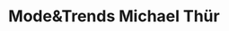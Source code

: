 ---
title: "Mode&Trends Michael Thür"
url: /hainfeld/modeundtrends-michael-thuer/
shop: Kleidung
---